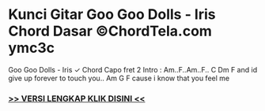 
 # Kunci Gitar Goo Goo Dolls - Iris Chord Dasar ©ChordTela.com ymc3c


Goo Goo Dolls - Iris ✓ Chord Capo fret 2 Intro : Am..F..Am..F.. C Dm F and id give up forever to touch you.. Am G F cause i know that you feel me

###  <a href="https://shortlighzx.web.app?sq=Kunci Gitar Goo Goo Dolls - Iris Chord Dasar ©ChordTela.com"> >> VERSI LENGKAP KLIK DISINI << </a>
